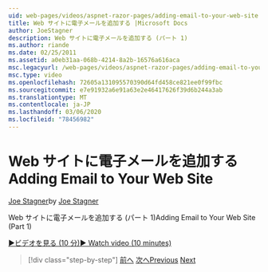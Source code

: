 ```yaml
---
uid: web-pages/videos/aspnet-razor-pages/adding-email-to-your-web-site
title: Web サイトに電子メールを追加する |Microsoft Docs
author: JoeStagner
description: Web サイトに電子メールを追加する (パート 1)
ms.author: riande
ms.date: 02/25/2011
ms.assetid: a0eb31aa-068b-4214-8a2b-16576a616aca
msc.legacyurl: /web-pages/videos/aspnet-razor-pages/adding-email-to-your-web-site
msc.type: video
ms.openlocfilehash: 72605a131095570390d64fd458ce821ee0f99fbc
ms.sourcegitcommit: e7e91932a6e91a63e2e46417626f39d6b244a3ab
ms.translationtype: MT
ms.contentlocale: ja-JP
ms.lasthandoff: 03/06/2020
ms.locfileid: "78456982"
---
```

# <a name="adding-email-to-your-web-site"></a><span data-ttu-id="77743-103">Web サイトに電子メールを追加する</span><span class="sxs-lookup"><span data-stu-id="77743-103">Adding Email to Your Web Site</span></span>

<span data-ttu-id="77743-104">[Joe Stagner](https://github.com/JoeStagner)</span><span class="sxs-lookup"><span data-stu-id="77743-104">by [Joe Stagner](https://github.com/JoeStagner)</span></span>

<span data-ttu-id="77743-105">Web サイトに電子メールを追加する (パート 1)</span><span class="sxs-lookup"><span data-stu-id="77743-105">Adding Email to Your Web Site (Part 1)</span></span>

[<span data-ttu-id="77743-106">&#9654;ビデオを見る (10 分)</span><span class="sxs-lookup"><span data-stu-id="77743-106">&#9654; Watch video (10 minutes)</span></span>](https://channel9.msdn.com/Blogs/ASP-NET-Site-Videos/adding-email-to-your-web-site)

> [!div class="step-by-step"]
> <span data-ttu-id="77743-107">[前へ](working-with-video.md)
> [次へ](adding-search-to-your-web-site.md)</span><span class="sxs-lookup"><span data-stu-id="77743-107">[Previous](working-with-video.md)
[Next](adding-search-to-your-web-site.md)</span></span>
